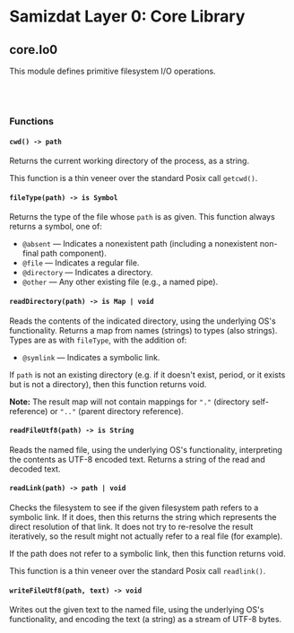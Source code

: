 Samizdat Layer 0: Core Library
==============================

core.Io0
--------

This module defines primitive filesystem I/O operations.


<br><br>
### Functions

#### `cwd() -> path`

Returns the current working directory of the process, as a
string.

This function is a thin veneer over the standard Posix call `getcwd()`.

#### `fileType(path) -> is Symbol`

Returns the type of the file whose `path` is as given. This function always
returns a symbol, one of:

* `@absent` &mdash; Indicates a nonexistent path (including a nonexistent
  non-final path component).
* `@file` &mdash; Indicates a regular file.
* `@directory` &mdash; Indicates a directory.
* `@other` &mdash; Any other existing file (e.g., a named pipe).

#### `readDirectory(path) -> is Map | void`

Reads the contents of the indicated directory, using the underlying OS's
functionality. Returns a map from names (strings) to types (also strings).
Types are as with `fileType`, with the addition of:

* `@symlink` &mdash; Indicates a symbolic link.

If `path` is not an existing directory (e.g. if it doesn't exist, period, or
it exists but is not a directory), then this function returns void.

**Note:** The result map will not contain mappings for `"."` (directory
self-reference) or `".."` (parent directory reference).

#### `readFileUtf8(path) -> is String`

Reads the named file, using the underlying OS's functionality,
interpreting the contents as UTF-8 encoded text. Returns a string
of the read and decoded text.

#### `readLink(path) -> path | void`

Checks the filesystem to see if the given filesystem path refers to a symbolic
link. If it does, then this returns the string which represents the direct
resolution of that link. It does not try to re-resolve the result iteratively,
so the result might not actually refer to a real file (for example).

If the path does not refer to a symbolic link, then this function returns
void.

This function is a thin veneer over the standard Posix call `readlink()`.

#### `writeFileUtf8(path, text) -> void`

Writes out the given text to the named file, using the underlying OS's
functionality, and encoding the text (a string) as a stream of UTF-8 bytes.

